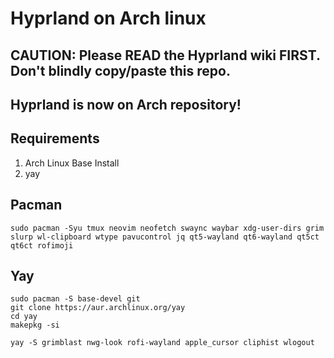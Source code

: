 # Hyprland on Arch linux

## CAUTION: Please READ the Hyprland wiki FIRST. Don't blindly copy/paste this repo.

## Hyprland is now on Arch repository!

## Requirements
1. Arch Linux Base Install
2. yay

## Pacman

```
sudo pacman -Syu tmux neovim neofetch swaync waybar xdg-user-dirs grim slurp wl-clipboard wtype pavucontrol jq qt5-wayland qt6-wayland qt5ct qt6ct rofimoji
```

## Yay

```
sudo pacman -S base-devel git
git clone https://aur.archlinux.org/yay
cd yay
makepkg -si
```

```
yay -S grimblast nwg-look rofi-wayland apple_cursor cliphist wlogout
```
